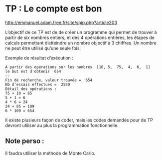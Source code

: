 TP : Le compte est bon
===

http://emmanuel.adam.free.fr/site/spip.php?article203

L’objectif de ce TP est de de créer un programme qui permet de trouver à partir de six nombres entiers, et des 4 opérations entières, les étapes de calculs permettant d’atteindre un nombre objectif à 3 chiffres.
Un nombre ne peut être utilisé qu’une seule fois.

Exemple de résultat d’exécution :
```
A partir des opérations sur les nombres  [10, 5,  75,  4,  6,  1]
le but est d'obtenir  654
--
Fin de recherche, valeur trouvée =  654
Nb d'essais effectues =  2580
Détail des opérations :
75 + 10 = 85
5 + 1 = 6
4 * 6 = 24
24 + 85 = 109
6 * 109 = 654
```
Il existe plusieurs façon de coder, mais les codes demandés pour de TP devront utiliser au plus la programmation fonctionnelle.

Note perso :
---
Il faudra utiliser la méthode de Monte Carlo.
